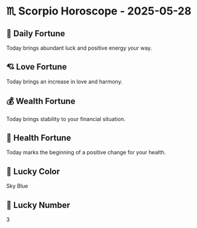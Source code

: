 # ♏ Scorpio Horoscope - 2025-05-28

## 🎯 Daily Fortune

Today brings abundant luck and positive energy your way.

## 💘 Love Fortune

Today brings an increase in love and harmony.

## 💰 Wealth Fortune

Today brings stability to your financial situation.

## 🌱 Health Fortune

Today marks the beginning of a positive change for your health.

## 🎨 Lucky Color

Sky Blue

## 🔢 Lucky Number

3
